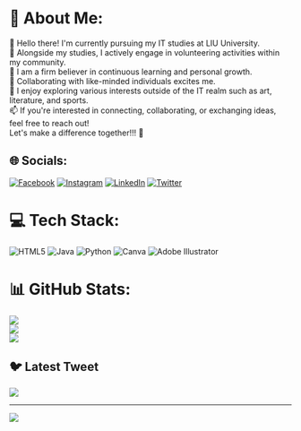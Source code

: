 # 💫 About Me:
🔭 Hello there! I'm currently pursuing my IT studies at LIU University. <br>👯 Alongside my studies, I actively engage in volunteering activities within my community.<br>🤝 I am a firm believer in continuous learning and personal growth.<br>🌱 Collaborating with like-minded individuals excites me.<br>💬 I enjoy exploring various interests outside of the IT realm such as art, literature, and sports.<br>📫 If you're interested in connecting, collaborating, or exchanging ideas, feel free to reach out!<br>Let's make a difference together!!! 🚀


## 🌐 Socials:
[![Facebook](https://img.shields.io/badge/Facebook-%231877F2.svg?logo=Facebook&logoColor=white)](https://www.facebook.com/profile.php?id=100021381282383&mibextid=LQQJ4d) [![Instagram](https://img.shields.io/badge/Instagram-%23E4405F.svg?logo=Instagram&logoColor=white)](https://instagram.com/thisnourr) [![LinkedIn](https://img.shields.io/badge/LinkedIn-%230077B5.svg?logo=linkedin&logoColor=white)](https://linkedin.com/in/http://linkedin.com/in/nour-alhoda-youssef-b87a2a279) [![Twitter](https://img.shields.io/badge/Twitter-%231DA1F2.svg?logo=Twitter&logoColor=white)](https://twitter.com/thissnourr) 

# 💻 Tech Stack:
![HTML5](https://img.shields.io/badge/html5-%23E34F26.svg?style=for-the-badge&logo=html5&logoColor=white) ![Java](https://img.shields.io/badge/java-%23ED8B00.svg?style=for-the-badge&logo=java&logoColor=white) ![Python](https://img.shields.io/badge/python-3670A0?style=for-the-badge&logo=python&logoColor=ffdd54) ![Canva](https://img.shields.io/badge/Canva-%2300C4CC.svg?style=for-the-badge&logo=Canva&logoColor=white) ![Adobe Illustrator](https://img.shields.io/badge/adobeillustrator-%23FF9A00.svg?style=for-the-badge&logo=adobeillustrator&logoColor=white)

# 📊 GitHub Stats:
![](https://github-readme-stats.vercel.app/api?username=nouralhodayoussef&theme=dark&hide_border=true&include_all_commits=false&count_private=true)<br/>
![](https://github-readme-streak-stats.herokuapp.com/?user=nouralhodayoussef&theme=dark&hide_border=true)<br/>
![](https://github-readme-stats.vercel.app/api/top-langs/?username=nouralhodayoussef&theme=dark&hide_border=true&include_all_commits=false&count_private=true&layout=compact)

## 🐦 Latest Tweet
[![](https://gtce.itsvg.in/api?username=nouralhodayoussef)](https://github.com/VishwaGauravIn/github-twitter-card-embed)

---
[![](https://visitcount.itsvg.in/api?id=nouralhodayoussef&icon=0&color=0)](https://visitcount.itsvg.in)

